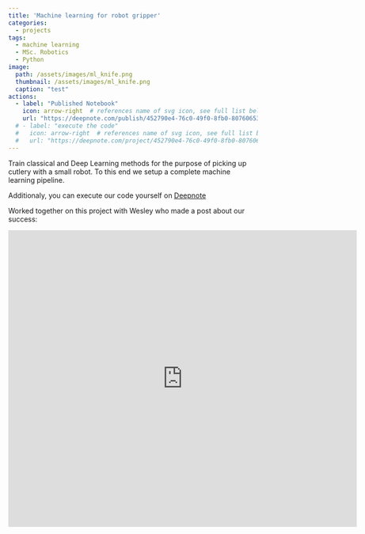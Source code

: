 ```yaml
---
title: 'Machine learning for robot gripper'
categories:
  - projects
tags:
  - machine learning
  - MSc. Robotics
  - Python
image: 
  path: /assets/images/ml_knife.png
  thumbnail: /assets/images/ml_knife.png
  caption: "test"
actions:
  - label: "Published Notebook"
    icon: arrow-right  # references name of svg icon, see full list below
    url: "https://deepnote.com/publish/452790e4-76c0-49f0-8fb0-80760653c8f0"
  # - label: "execute the code"
  #   icon: arrow-right  # references name of svg icon, see full list below
  #   url: "https://deepnote.com/project/452790e4-76c0-49f0-8fb0-80760653c8f0"
---
```



Train classical and Deep Learning methods for the purpose of picking up cutlery with a small robot.
To this end we setup a complete machine learning pipeline.


Additionaly, you can execute our code yourself on [Deepnote](https://deepnote.com/project/452790e4-76c0-49f0-8fb0-80760653c8f0)


Worked together on this project with Wesley who made a post about our success:

<iframe src="https://www.linkedin.com/embed/feed/update/urn:li:share:6737753292039872512" height="600" width="704" frameborder="0" allowfullscreen="" title="Embedded post"></iframe>